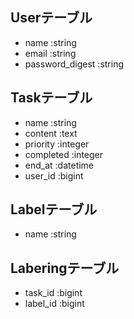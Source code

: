 ## Userテーブル
- name :string
- email :string
- password_digest :string

## Taskテーブル
- name :string
- content :text
- priority :integer
- completed :integer
- end_at :datetime
- user_id :bigint

## Labelテーブル
- name :string

## Laberingテーブル
- task_id :bigint
- label_id :bigint
